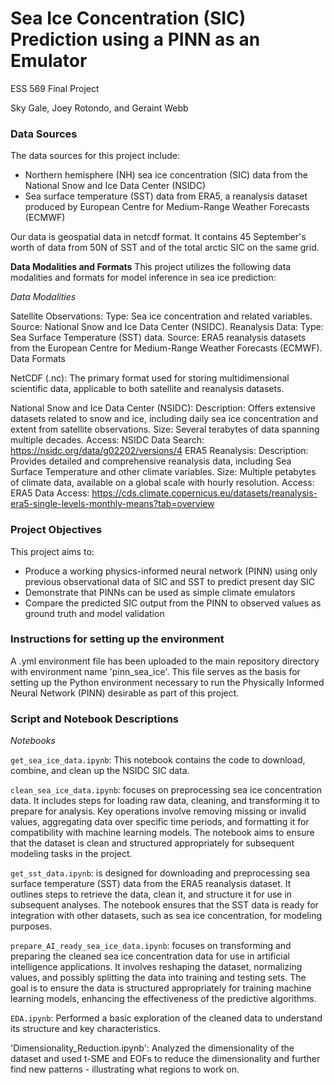 # Sea Ice Concentration (SIC) Prediction using a PINN as an Emulator

ESS 569 Final Project

Sky Gale, Joey Rotondo, and Geraint Webb

### Data Sources
The data sources for this project include:
* Northern hemisphere (NH) sea ice concentration (SIC) data from the National Snow and Ice Data Center (NSIDC)
* Sea surface temperature (SST) data from ERA5, a reanalysis dataset produced by European Centre for Medium-Range Weather Forecasts (ECMWF)

Our data is geospatial data in netcdf format. It contains 45 September's worth of data from 50N of SST and of the total arctic SIC on the same grid. 

**Data Modalities and Formats**
This project utilizes the following data modalities and formats for model inference in sea ice prediction:

_Data Modalities_

Satellite Observations:
Type: Sea ice concentration and related variables.
Source: National Snow and Ice Data Center (NSIDC).
Reanalysis Data:
Type: Sea Surface Temperature (SST) data.
Source: ERA5 reanalysis datasets from the European Centre for Medium-Range Weather Forecasts (ECMWF).
Data Formats

NetCDF (.nc): The primary format used for storing multidimensional scientific data, applicable to both satellite and reanalysis datasets.

National Snow and Ice Data Center (NSIDC):
Description: Offers extensive datasets related to snow and ice, including daily sea ice concentration and extent from satellite observations.
Size: Several terabytes of data spanning multiple decades.
Access: NSIDC Data Search: https://nsidc.org/data/g02202/versions/4
ERA5 Reanalysis:
Description: Provides detailed and comprehensive reanalysis data, including Sea Surface Temperature and other climate variables.
Size: Multiple petabytes of climate data, available on a global scale with hourly resolution.
Access: ERA5 Data Access: https://cds.climate.copernicus.eu/datasets/reanalysis-era5-single-levels-monthly-means?tab=overview

### Project Objectives
This project aims to:
* Produce a working physics-informed neural network (PINN) using only previous observational data of SIC and SST to predict present day SIC
* Demonstrate that PINNs can be used as simple climate emulators
* Compare the predicted SIC output from the PINN to observed values as ground truth and model validation

### Instructions for setting up the environment
A .yml environment file has been uploaded to the main repository directory with environment name 'pinn_sea_ice'. This file serves as the basis for setting up the Python environment necessary to run the Physically Informed Neural Network (PINN) desirable as part of this project.

### Script and Notebook Descriptions
_Notebooks_

`get_sea_ice_data.ipynb`: This notebook contains the code to download, combine, and clean up the NSIDC SIC data.

`clean_sea_ice_data.ipynb`: focuses on preprocessing sea ice concentration data. It includes steps for loading raw data, cleaning, and transforming it to prepare for analysis. Key operations involve removing missing or invalid values, aggregating data over specific time periods, and formatting it for compatibility with machine learning models. The notebook aims to ensure that the dataset is clean and structured appropriately for subsequent modeling tasks in the project.

`get_sst_data.ipynb`: is designed for downloading and preprocessing sea surface temperature (SST) data from the ERA5 reanalysis dataset. It outlines steps to retrieve the data, clean it, and structure it for use in subsequent analyses. The notebook ensures that the SST data is ready for integration with other datasets, such as sea ice concentration, for modeling purposes.

`prepare_AI_ready_sea_ice_data.ipynb`: focuses on transforming and preparing the cleaned sea ice concentration data for use in artificial intelligence applications. It involves reshaping the dataset, normalizing values, and possibly splitting the data into training and testing sets. The goal is to ensure the data is structured appropriately for training machine learning models, enhancing the effectiveness of the predictive algorithms.

`EDA.ipynb`: Performed a basic exploration of the cleaned data to understand its structure and key characteristics.

'Dimensionality_Reduction.ipynb': Analyzed the dimensionality of the dataset and used t-SME and EOFs to reduce the dimensionality and further find new patterns - illustrating what regions to work on.
